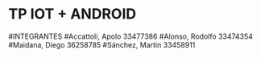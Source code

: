 # TP IOT + ANDROID
#INTEGRANTES
#Accattoli, Apolo	33477386
#Alonso, Rodolfo	33474354
#Maidana, Diego	36258785
#Sánchez, Martín	33458911
